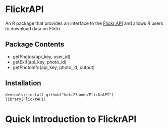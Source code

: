 # FlickrAPI
An R package that provides an interface to the [Flickr API](https://www.flickr.com/services/api/) and allows R users to download data on Flickr.

## Package Contents
+ getPhotos(api_key, user_id)
+ getExif(api_key, photo_id)
+ getPhotoInfo(api_key, photo_id, output)

## Installation
```{r}
devtools::install_github("koki25ando/FlickrAPI")
library(FlickrAPI)
```

# Quick Introduction to FlickrAPI
